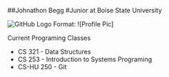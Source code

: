 ##Johnathon Begg
#Junior at Boise State University

![GitHub Logo](/images/logo.png)
Format: ![Profile Pic]

Current Programing Classes
* CS 321 - Data Structures
* CS 253 - Introduction to Systems Programing
* CS-HU 250 - Git

